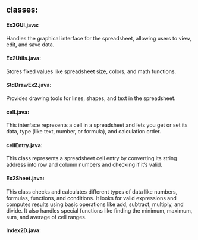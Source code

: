 ## classes:
#### Ex2GUI.java:
Handles the graphical interface for the spreadsheet, allowing users to view, edit, and save data.
#### Ex2Utils.java:
Stores fixed values like spreadsheet size, colors, and math functions.
#### StdDrawEx2.java:
Provides drawing tools for lines, shapes, and text in the spreadsheet.
#### cell.java:
This interface represents a cell in a spreadsheet and lets you get or set its data, type (like text, number, or formula), and calculation order.
#### cellEntry.java:
This class represents a spreadsheet cell entry by converting its string address into row and column numbers and checking if it’s valid.
#### Ex2Sheet.java:
This class checks and calculates different types of data like numbers, formulas, functions, and conditions.
It looks for valid expressions and computes results using basic operations like add, subtract, multiply, and divide.
It also handles special functions like finding the minimum, maximum, sum, and average of cell ranges.
#### Index2D.java:
